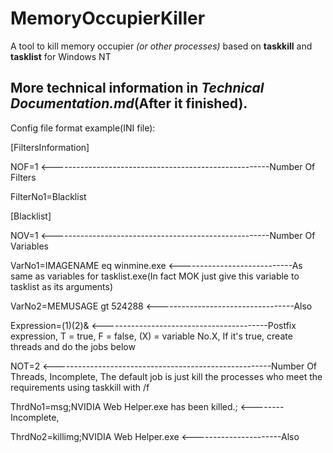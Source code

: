 # MemoryOccupierKiller
A tool to kill memory occupier *(or other processes)* based on **taskkill** and **tasklist** for Windows NT

## More technical information in *Technical Documentation.md*(After it finished).

Config file format example(INI file):

[FiltersInformation]

NOF=1 <------------------------------------------------------Number Of Filters

FilterNo1=Blacklist

[Blacklist]

NOV=1 <------------------------------------------------------Number Of Variables

VarNo1=IMAGENAME eq winmine.exe <----------------------------As same as variables for tasklist.exe(In fact MOK just give this variable to tasklist as its arguments)

VarNo2=MEMUSAGE gt 524288 <----------------------------------Also

Expression=(1)(2)& <-----------------------------------------Postfix expression, T = true, F = false, (X) = variable No.X, If it's true, create threads and do the jobs below

NOT=2 <------------------------------------------------------Number Of Threads, Incomplete, The default job is just kill the processes who meet the requirements using taskkill with /f

ThrdNo1=msg;NVIDIA Web Helper.exe has been killed.; <--------Incomplete,

ThrdNo2=killimg;NVIDIA Web Helper.exe <----------------------Also
